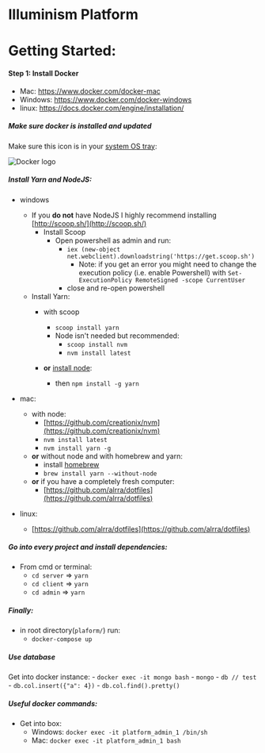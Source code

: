 # Illuminism Platform

# Getting Started:

#### Step 1: Install Docker
- Mac: https://www.docker.com/docker-mac
- Windows: https://www.docker.com/docker-windows
- linux: https://docs.docker.com/engine/installation/

##### Make sure docker is installed and updated
Make sure this icon is in your [system OS tray](https://www.dropbox.com/help/desktop-web/system-tray-menu-bar):

![Docker logo](https://imgur.com/Bkz9zHh)

##### Install Yarn and NodeJS:
- windows

    - If you **do not** have NodeJS I highly recommend installing [http://scoop.sh/](http://scoop.sh/)
        - Install Scoop
            - Open powershell as admin and run:
                - `iex (new-object net.webclient).downloadstring('https://get.scoop.sh')`
                    - Note: if you get an error you might need to change the execution policy (i.e. enable Powershell) with `Set-ExecutionPolicy RemoteSigned -scope CurrentUser`
                - close and re-open powershell
    - Install Yarn:
        - with scoop
            - `scoop install yarn`
            - Node isn't needed but recommended:
                - `scoop install nvm`
                - `nvm install latest`
                
        - **or** [install node](https://nodejs.org/en/download/):
            - then `npm install -g yarn`
- mac:
    - with node:
        - [https://github.com/creationix/nvm](https://github.com/creationix/nvm)
        - `nvm install latest`
        - `nvm install yarn -g`
    - **or** without node and with homebrew and yarn:
        - install [homebrew](https://brew.sh/)
        - `brew install yarn --without-node`
    - **or** if you have a completely fresh computer:
        - [https://github.com/alrra/dotfiles](https://github.com/alrra/dotfiles)
- linux:
    - [https://github.com/alrra/dotfiles](https://github.com/alrra/dotfiles)

##### Go into every project and install dependencies:
- From cmd or terminal:
    - `cd server` => `yarn`
    - `cd client` => `yarn`
    - `cd admin` => `yarn`

##### Finally:

- in root directory(`plaform/`) run:
    - `docker-compose up`
    


##### Use database
Get into docker instance:
    - `docker exec -it mongo bash`
    - `mongo`
    - `db // test`
    - `db.col.insert({"a": 4})`
    - `db.col.find().pretty()`
    
##### Useful docker commands:

- Get into box:
  - Windows: `docker exec -it platform_admin_1 /bin/sh`
  - Mac: `docker exec -it platform_admin_1 bash`
    
    
    
    
    
    
    
    
    
    

